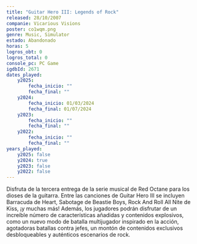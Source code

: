 ```yaml
---
title: "Guitar Hero III: Legends of Rock"
released: 28/10/2007
companie: Vicarious Visions
poster: co1wqm.png
genre: Music, Simulator
estado: Abandonado
horas: 5
logros_obt: 0
logros_total: 0
console_pc: PC Game
igdbId: 2671
dates_played:
    y2025:
        fecha_inicio: ""
        fecha_final: ""
    y2024:
        fecha_inicio: 01/03/2024
        fecha_final: 01/07/2024
    y2023:
        fecha_inicio: ""
        fecha_final: ""
    y2022:
        fecha_inicio: ""
        fecha_final: ""
years_played:
    y2025: false
    y2024: true
    y2023: false
    y2022: false
---
```


Disfruta de la tercera entrega de la serie musical de Red Octane para los dioses de la guitarra. Entre las canciones de Guitar Hero III se incluyen Barracuda de Heart, Sabotage de Beastie Boys, Rock And Roll All Nite de Kiss, ¡y muchas más! Además, los jugadores podrán disfrutar de un increíble número de características añadidas y contenidos explosivos, como un nuevo modo de batalla multijugador inspirado en la acción, agotadoras batallas contra jefes, un montón de contenidos exclusivos desbloqueables y auténticos escenarios de rock.